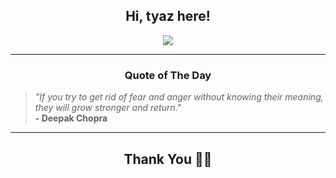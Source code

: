 <h2 align="center"> Hi, tyaz here!</h2>

<p align="center">
<a href="https://github.com/tyazx" alt="github streak"><img src="https://dvst-streak.herokuapp.com/?user=tyazx&theme=tokyonight&fire=DD472C"></a>
</p>

<hr>
<h3 align="center">Quote of The Day</h3>
<p align="center">
<blockquote>
<i>"If you try to get rid of fear and anger without knowing their meaning, they will grow stronger and return."</i>
<br>
<b>- Deepak Chopra</b>
</blockquote>
</p>


<hr>
<h2 align="center">Thank You 🙏🏼</h2>
